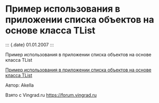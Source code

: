 Пример использования в приложении списка объектов на основе класса TList
========================================================================

::: {.date}
01.01.2007
:::

Пример использования в приложении списка объектов на основе класса TList

[Пример использования в приложении списка объектов на основе класса
TList](/zip/07_1.zip)

Автор: Akella

Взято с Vingrad.ru <https://forum.vingrad.ru>
